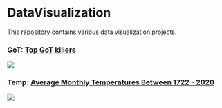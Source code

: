 # DataVisualization
This repository contains various data visualization projects.

### GoT: [Top GoT killers](https://github.com/gilbertfontana/DataVisualization/tree/main/GoT)
![](https://github.com/gilbertfontana/DataVisualization/blob/main/GoT/GoT.png)

### Temp: [Average Monthly Temperatures Between 1722 - 2020](https://github.com/gilbertfontana/DataVisualization/tree/main/Temp)
![](https://github.com/gilbertfontana/DataVisualization/blob/main/Temp/temp.png)
